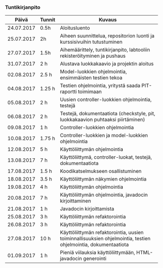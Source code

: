 ### Tuntikirjanpito

Päivä | Tunnit | Kuvaus
-------------|---------|----------
24.07.2017 | 0.5h | Aloitusluento
25.07.2017 | 2h | Aiheen suunnittelua, repositorion luonti ja kurssisivuihin tutustuminen
27.07.2017 | 1.5h | Aihemäärittely, tuntikirjanpito, labtooliin rekisteröityminen ja pushaus
31.07.2017 | 2 h | Alustava luokkakaavio ja projektin aloitus
02.08.2017 | 2.5 h | Model-luokkien ohjelmointia, ensimmäisten testien tekoa
04.08.2017 | 1.25 h | Testien ohjelmointia, yritystä saada PIT-raportti toimimaan
05.08.2017 | 2 h | Uusien controller-luokkien ohjelmointia, testejä
06.08.2017 | 2 h | Testejä, dokumentaatiota (checkstyle, pit, luokkakaavion puhtaaksi piirtäminen)
09.08.2017 | 1 h | Controller-luokkien ohjelmointia
10.08.2017 | 1.75 h | Controller-luokkien ja model-luokkien ohjelmointia
12.08.2017 | 5 h | Käyttöliittymän ohjelmointia
13.08.2017 | 7 h | Käyttöliittymä, controller-luokat, testejä, dokumentaatiota
17.08.2017 | 1.5 h | Koodikatselmukseen osallistuminen
18.08.2017 | 3.5 h | Käyttöliittymän näkymien ohjelmointia
19.08.2017 | 4 h | Käyttöliittymän ohjelmointia
20.08.2017 | 7 h | Käyttöliittymän ohjelmointia, javadocin kirjoittaminen
21.08.2017 | 1 h | Javadocin kirjoittamista
25.08.2017 | 3 h | Käyttöliittymän refaktorointia
26.08.2017 | 3 h | Käyttöliittymän refaktorointia
27.08.2017 | 10 h | Käyttöliittymän refaktorointia, uusien toiminnallisuuksien ohjelmointia, testien ohjelmointia, dokumentaatiota
01.09.2017 | 1 h | Pieniä viilauksia käyttöliittymään, HTML-javadocin generointi


